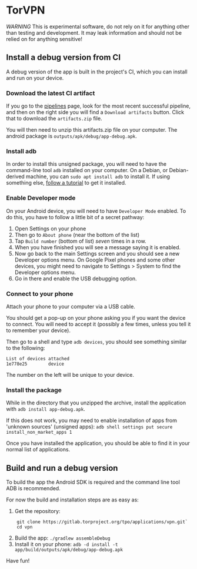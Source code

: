 # TorVPN

*WARNING* This is experimental software, do not rely on it for anything other than testing and development. It may leak information and should not be relied on for anything sensitive!

## Install a debug version from CI

A debug version of the app is built in the project's CI, which you can install and run on your device.

### Download the latest CI artifact
If you go to the [pipelines](https://gitlab.torproject.org/tpo/applications/vpn/-/pipelines) page, look for the most recent successful pipeline, and then on the right side you will find a `Download artifacts` button. Click that to download the `artifacts.zip` file.

You will then need to unzip this artifacts.zip file on your computer. The android package is `outputs/apk/debug/app-debug.apk`. 

### Install adb
In order to install this unsigned package, you will need to have the command-line tool `adb` installed on your computer. On a Debian, or Debian-derived machine, you can `sudo apt install adb` to install it. If using something else, [follow a tutorial](https://www.xda-developers.com/install-adb-windows-macos-linux/) to get it installed.

### Enable Developer mode
On your Android device, you will need to have `Developer Mode` enabled. To do this, you have to follow a little bit of a secret pathway:

1. Open Settings on your phone
2. Then go to `About phone` (near the bottom of the list)
4. Tap `Build number` (bottom of list) *seven* times in a row.
5. When you have finished you will see a message saying it is enabled.
6. Now go back to the main Settings screen and you should see a new Developer options menu. On Google Pixel phones and some other devices, you might need to navigate to Settings > System to find the Developer options menu.
7. Go in there and enable the USB debugging option.

### Connect to your phone
Attach your phone to your computer via a USB cable. 

You should get a pop-up on your phone asking you if you want the device to connect. You will need to accept it (possibly a few times, unless you tell it to remember your device).

Then go to a shell and type `adb devices`, you should see something similar to the following:

```
List of devices attached
1e778e25        device
```

The number on the left will be unique to your device.

### Install the package
While in the directory that you unzipped the archive, install the application with `adb install app-debug.apk`.

If this does not work, you may need to enable installation of apps from 'unknown sources' (unsigned apps):
`adb shell settings put secure install_non_market_apps 1`

Once you have installed the application, you should be able to find it in your normal list of applications.

## Build and run a debug version
To build the app the Android SDK is required and the command line tool ADB is recommended.

For now the build and installation steps are as easy as:
1. Get the repository:
```
    git clone https://gitlab.torproject.org/tpo/applications/vpn.git`
    cd vpn
```
2. Build the app: `./gradlew assembleDebug`
3. Install it on your phone: `adb -d install -t app/build/outputs/apk/debug/app-debug.apk`

Have fun!
